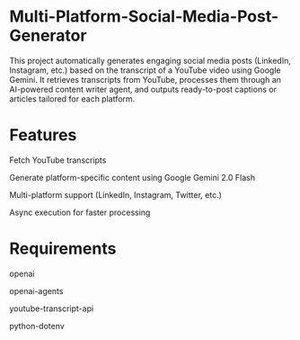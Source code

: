 # Multi-Platform-Social-Media-Post-Generator
This project automatically generates engaging social media posts (LinkedIn, Instagram, etc.) based on the transcript of a YouTube video using Google Gemini.
It retrieves transcripts from YouTube, processes them through an AI-powered content writer agent, and outputs ready-to-post captions or articles tailored for each platform.

# Features

  Fetch YouTube transcripts

  Generate platform-specific content using Google Gemini 2.0 Flash

  Multi-platform support (LinkedIn, Instagram, Twitter, etc.)

  Async execution for faster processing

# Requirements

  openai
  
  openai-agents
  
  youtube-transcript-api
  
  python-dotenv
